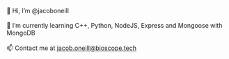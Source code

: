 👋 Hi, I’m @jacoboneill<br /><br />
🌱 I’m currently learning C++, Python, NodeJS, Express and Mongoose with MongoDB<br /><br />
📫 Contact me at jacob.oneill@bioscope.tech
